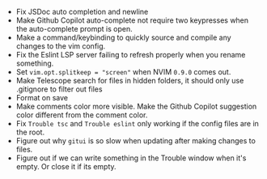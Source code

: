 - Fix JSDoc auto completion and newline
- Make Github Copilot auto-complete not require two keypresses when the auto-complete prompt is open.
- Make a command/keybinding to quickly source and compile any changes to the vim config.
- Fix the Eslint LSP server failing to refresh properly when you rename something.
- Set `vim.opt.splitkeep = "screen"` when NVIM `0.9.0` comes out.
- Make Telescope search for files in hidden folders, it should only use .gitignore to filter out files
- Format on save
- Make comments color more visible. Make the Github Copilot suggestion color different from the comment color.
- Fix `Trouble tsc` and `Trouble eslint` only working if the config files are in the root.
- Figure out why `gitui` is so slow when updating after making changes to files.
- Figure out if we can write something in the Trouble window when it's empty. Or close it if its empty.
